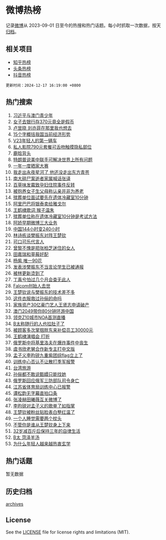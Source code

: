 # 微博热榜

记录[微博](https://www.weibo.com)从 2023-09-01 日至今的热搜和热门话题。每小时抓取一次数据，按天[归档](archives)。

## 相关项目

- [知乎热榜](https://github.com/hotarchive/zhihu)
- [头条热榜](https://github.com/hotarchive/toutiao)
- [抖音热榜](https://github.com/hotarchive/douyin)


`更新时间：2024-12-17 16:19:00 +0800`

## 热门搜索

1. [习近平与澳门青少年](https://m.weibo.cn/search?containerid=100103type%3D1%26t%3D10%26q%3D%23%E4%B9%A0%E8%BF%91%E5%B9%B3%E4%B8%8E%E6%BE%B3%E9%97%A8%E9%9D%92%E5%B0%91%E5%B9%B4%23&stream_entry_id=51&isnewpage=1&extparam=seat%3D1%26filter_type%3Drealtimehot%26stream_entry_id%3D51%26c_type%3D51%26pos%3D0%26cate%3D10103%26dgr%3D0%26q%3D%2523%25E4%25B9%25A0%25E8%25BF%2591%25E5%25B9%25B3%25E4%25B8%258E%25E6%25BE%25B3%25E9%2597%25A8%25E9%259D%2592%25E5%25B0%2591%25E5%25B9%25B4%2523%26display_time%3D1734423539%26pre_seqid%3D1734423539511019059689)
1. [女子去银行存370元竟全是假币](https://m.weibo.cn/search?containerid=100103type%3D1%26t%3D10%26q%3D%23%E5%A5%B3%E5%AD%90%E5%8E%BB%E9%93%B6%E8%A1%8C%E5%AD%98370%E5%85%83%E7%AB%9F%E5%85%A8%E6%98%AF%E5%81%87%E5%B8%81%23&stream_entry_id=31&isnewpage=1&extparam=seat%3D1%26stream_entry_id%3D31%26lcate%3D5001%26realpos%3D1%26pos%3D0%26filter_type%3Drealtimehot%26c_type%3D31%26band_rank%3D1%26flag%3D1%26cate%3D5001%26q%3D%2523%25E5%25A5%25B3%25E5%25AD%2590%25E5%258E%25BB%25E9%2593%25B6%25E8%25A1%258C%25E5%25AD%2598370%25E5%2585%2583%25E7%25AB%259F%25E5%2585%25A8%25E6%2598%25AF%25E5%2581%2587%25E5%25B8%2581%2523%26dgr%3D0%26display_time%3D1734423539%26pre_seqid%3D1734423539511019059689)
1. [卢昱晓 刘亦菲在那里我也想去](https://m.weibo.cn/search?containerid=100103type%3D1%26t%3D10%26q%3D%E5%8D%A2%E6%98%B1%E6%99%93+%E5%88%98%E4%BA%A6%E8%8F%B2%E5%9C%A8%E9%82%A3%E9%87%8C%E6%88%91%E4%B9%9F%E6%83%B3%E5%8E%BB&stream_entry_id=31&isnewpage=1&extparam=seat%3D1%26stream_entry_id%3D31%26lcate%3D5001%26realpos%3D2%26pos%3D1%26filter_type%3Drealtimehot%26c_type%3D31%26band_rank%3D2%26flag%3D2%26cate%3D5001%26q%3D%25E5%258D%25A2%25E6%2598%25B1%25E6%2599%2593%2520%25E5%2588%2598%25E4%25BA%25A6%25E8%258F%25B2%25E5%259C%25A8%25E9%2582%25A3%25E9%2587%258C%25E6%2588%2591%25E4%25B9%259F%25E6%2583%25B3%25E5%258E%25BB%26dgr%3D0%26display_time%3D1734423539%26pre_seqid%3D1734423539511019059689)
1. [15个字概括我国当前经济形势](https://m.weibo.cn/search?containerid=100103type%3D1%26t%3D10%26q%3D%2315%E4%B8%AA%E5%AD%97%E6%A6%82%E6%8B%AC%E6%88%91%E5%9B%BD%E5%BD%93%E5%89%8D%E7%BB%8F%E6%B5%8E%E5%BD%A2%E5%8A%BF%23&stream_entry_id=31&isnewpage=1&extparam=seat%3D1%26stream_entry_id%3D31%26lcate%3D5001%26realpos%3D3%26pos%3D2%26filter_type%3Drealtimehot%26c_type%3D31%26band_rank%3D3%26flag%3D0%26cate%3D5001%26q%3D%252315%25E4%25B8%25AA%25E5%25AD%2597%25E6%25A6%2582%25E6%258B%25AC%25E6%2588%2591%25E5%259B%25BD%25E5%25BD%2593%25E5%2589%258D%25E7%25BB%258F%25E6%25B5%258E%25E5%25BD%25A2%25E5%258A%25BF%2523%26dgr%3D0%26display_time%3D1734423539%26pre_seqid%3D1734423539511019059689)
1. [V23年轻人的第一辆车](https://m.weibo.cn/search?containerid=100103type%3D1%26t%3D10%26q%3D%23V23%E5%B9%B4%E8%BD%BB%E4%BA%BA%E7%9A%84%E7%AC%AC%E4%B8%80%E8%BE%86%E8%BD%A6%23&stream_entry_id=31&isnewpage=1&extparam=seat%3D1%26stream_entry_id%3D31%26lcate%3D5001%26c_type%3D31%26pos%3D3%26dgr%3D0%26topic_ad%3D1%26adid%3D268564%26band_rank%3D4%26q%3D%2523V23%25E5%25B9%25B4%25E8%25BD%25BB%25E4%25BA%25BA%25E7%259A%2584%25E7%25AC%25AC%25E4%25B8%2580%25E8%25BE%2586%25E8%25BD%25A6%2523%26cate%3D5001%26filter_type%3Drealtimehot%26is_ad_pos%3D1%26display_time%3D1734423539%26pre_seqid%3D1734423539511019059689)
1. [私人影院790元套餐可舌吻触摸隐私部位](https://m.weibo.cn/search?containerid=100103type%3D1%26t%3D10%26q%3D%23%E7%A7%81%E4%BA%BA%E5%BD%B1%E9%99%A2790%E5%85%83%E5%A5%97%E9%A4%90%E5%8F%AF%E8%88%8C%E5%90%BB%E8%A7%A6%E6%91%B8%E9%9A%90%E7%A7%81%E9%83%A8%E4%BD%8D%23&stream_entry_id=31&isnewpage=1&extparam=seat%3D1%26stream_entry_id%3D31%26lcate%3D5001%26realpos%3D4%26pos%3D4%26filter_type%3Drealtimehot%26c_type%3D31%26band_rank%3D4%26flag%3D1%26cate%3D5001%26q%3D%2523%25E7%25A7%2581%25E4%25BA%25BA%25E5%25BD%25B1%25E9%2599%25A2790%25E5%2585%2583%25E5%25A5%2597%25E9%25A4%2590%25E5%258F%25AF%25E8%2588%258C%25E5%2590%25BB%25E8%25A7%25A6%25E6%2591%25B8%25E9%259A%2590%25E7%25A7%2581%25E9%2583%25A8%25E4%25BD%258D%2523%26dgr%3D0%26display_time%3D1734423539%26pre_seqid%3D1734423539511019059689)
1. [鹿晗背头](https://m.weibo.cn/search?containerid=100103type%3D1%26t%3D10%26q%3D%E9%B9%BF%E6%99%97%E8%83%8C%E5%A4%B4&stream_entry_id=31&isnewpage=1&extparam=seat%3D1%26stream_entry_id%3D31%26lcate%3D5001%26realpos%3D5%26pos%3D5%26filter_type%3Drealtimehot%26c_type%3D31%26band_rank%3D5%26flag%3D2%26cate%3D5001%26q%3D%25E9%25B9%25BF%25E6%2599%2597%25E8%2583%258C%25E5%25A4%25B4%26dgr%3D0%26display_time%3D1734423539%26pre_seqid%3D1734423539511019059689)
1. [特朗普说美中联手可解决世界上所有问题](https://m.weibo.cn/search?containerid=100103type%3D1%26t%3D10%26q%3D%23%E7%89%B9%E6%9C%97%E6%99%AE%E8%AF%B4%E7%BE%8E%E4%B8%AD%E8%81%94%E6%89%8B%E5%8F%AF%E8%A7%A3%E5%86%B3%E4%B8%96%E7%95%8C%E4%B8%8A%E6%89%80%E6%9C%89%E9%97%AE%E9%A2%98%23&stream_entry_id=31&isnewpage=1&extparam=seat%3D1%26stream_entry_id%3D31%26lcate%3D5001%26realpos%3D6%26pos%3D6%26filter_type%3Drealtimehot%26c_type%3D31%26band_rank%3D6%26flag%3D0%26cate%3D5001%26q%3D%2523%25E7%2589%25B9%25E6%259C%2597%25E6%2599%25AE%25E8%25AF%25B4%25E7%25BE%258E%25E4%25B8%25AD%25E8%2581%2594%25E6%2589%258B%25E5%258F%25AF%25E8%25A7%25A3%25E5%2586%25B3%25E4%25B8%2596%25E7%2595%258C%25E4%25B8%258A%25E6%2589%2580%25E6%259C%2589%25E9%2597%25AE%25E9%25A2%2598%2523%26dgr%3D0%26display_time%3D1734423539%26pre_seqid%3D1734423539511019059689)
1. [一年一度晒家大赛](https://m.weibo.cn/search?containerid=100103type%3D1%26t%3D10%26q%3D%23%E4%B8%80%E5%B9%B4%E4%B8%80%E5%BA%A6%E6%99%92%E5%AE%B6%E5%A4%A7%E8%B5%9B%23&stream_entry_id=31&isnewpage=1&extparam=seat%3D1%26stream_entry_id%3D31%26lcate%3D5001%26pos%3D7%26filter_type%3Drealtimehot%26adid%3D268659%26c_type%3D31%26band_rank%3D7%26q%3D%2523%25E4%25B8%2580%25E5%25B9%25B4%25E4%25B8%2580%25E5%25BA%25A6%25E6%2599%2592%25E5%25AE%25B6%25E5%25A4%25A7%25E8%25B5%259B%2523%26cate%3D5001%26dgr%3D0%26is_ad_pos%3D1%26display_time%3D1734423539%26pre_seqid%3D1734423539511019059689)
1. [我走出永夜星河了 他还没走出东方青苍](https://m.weibo.cn/search?containerid=100103type%3D1%26t%3D10%26q%3D%E6%88%91%E8%B5%B0%E5%87%BA%E6%B0%B8%E5%A4%9C%E6%98%9F%E6%B2%B3%E4%BA%86+%E4%BB%96%E8%BF%98%E6%B2%A1%E8%B5%B0%E5%87%BA%E4%B8%9C%E6%96%B9%E9%9D%92%E8%8B%8D&stream_entry_id=31&isnewpage=1&extparam=seat%3D1%26stream_entry_id%3D31%26lcate%3D5001%26realpos%3D7%26pos%3D8%26filter_type%3Drealtimehot%26c_type%3D31%26band_rank%3D7%26flag%3D2%26cate%3D5001%26q%3D%25E6%2588%2591%25E8%25B5%25B0%25E5%2587%25BA%25E6%25B0%25B8%25E5%25A4%259C%25E6%2598%259F%25E6%25B2%25B3%25E4%25BA%2586%2520%25E4%25BB%2596%25E8%25BF%2598%25E6%25B2%25A1%25E8%25B5%25B0%25E5%2587%25BA%25E4%25B8%259C%25E6%2596%25B9%25E9%259D%2592%25E8%258B%258D%26dgr%3D0%26display_time%3D1734423539%26pre_seqid%3D1734423539511019059689)
1. [南大碎尸案逝者家属喊话张译](https://m.weibo.cn/search?containerid=100103type%3D1%26t%3D10%26q%3D%23%E5%8D%97%E5%A4%A7%E7%A2%8E%E5%B0%B8%E6%A1%88%E9%80%9D%E8%80%85%E5%AE%B6%E5%B1%9E%E5%96%8A%E8%AF%9D%E5%BC%A0%E8%AF%91%23&stream_entry_id=31&isnewpage=1&extparam=seat%3D1%26stream_entry_id%3D31%26lcate%3D5001%26realpos%3D8%26pos%3D9%26filter_type%3Drealtimehot%26c_type%3D31%26band_rank%3D8%26flag%3D1%26cate%3D5001%26q%3D%2523%25E5%258D%2597%25E5%25A4%25A7%25E7%25A2%258E%25E5%25B0%25B8%25E6%25A1%2588%25E9%2580%259D%25E8%2580%2585%25E5%25AE%25B6%25E5%25B1%259E%25E5%2596%258A%25E8%25AF%259D%25E5%25BC%25A0%25E8%25AF%2591%2523%26dgr%3D0%26display_time%3D1734423539%26pre_seqid%3D1734423539511019059689)
1. [百草味发霉致孕妇住院事件反转](https://m.weibo.cn/search?containerid=100103type%3D1%26t%3D10%26q%3D%23%E7%99%BE%E8%8D%89%E5%91%B3%E5%8F%91%E9%9C%89%E8%87%B4%E5%AD%95%E5%A6%87%E4%BD%8F%E9%99%A2%E4%BA%8B%E4%BB%B6%E5%8F%8D%E8%BD%AC%23&stream_entry_id=31&isnewpage=1&extparam=seat%3D1%26stream_entry_id%3D31%26lcate%3D5001%26realpos%3D9%26pos%3D10%26filter_type%3Drealtimehot%26c_type%3D31%26band_rank%3D9%26flag%3D2%26cate%3D5001%26q%3D%2523%25E7%2599%25BE%25E8%258D%2589%25E5%2591%25B3%25E5%258F%2591%25E9%259C%2589%25E8%2587%25B4%25E5%25AD%2595%25E5%25A6%2587%25E4%25BD%258F%25E9%2599%25A2%25E4%25BA%258B%25E4%25BB%25B6%25E5%258F%258D%25E8%25BD%25AC%2523%26dgr%3D0%26display_time%3D1734423539%26pre_seqid%3D1734423539511019059689)
1. [被抱养女子生父母称认亲并非为养老](https://m.weibo.cn/search?containerid=100103type%3D1%26t%3D10%26q%3D%23%E8%A2%AB%E6%8A%B1%E5%85%BB%E5%A5%B3%E5%AD%90%E7%94%9F%E7%88%B6%E6%AF%8D%E7%A7%B0%E8%AE%A4%E4%BA%B2%E5%B9%B6%E9%9D%9E%E4%B8%BA%E5%85%BB%E8%80%81%23&stream_entry_id=31&isnewpage=1&extparam=seat%3D1%26stream_entry_id%3D31%26lcate%3D5001%26realpos%3D10%26pos%3D11%26filter_type%3Drealtimehot%26c_type%3D31%26band_rank%3D10%26flag%3D1%26cate%3D5001%26q%3D%2523%25E8%25A2%25AB%25E6%258A%25B1%25E5%2585%25BB%25E5%25A5%25B3%25E5%25AD%2590%25E7%2594%259F%25E7%2588%25B6%25E6%25AF%258D%25E7%25A7%25B0%25E8%25AE%25A4%25E4%25BA%25B2%25E5%25B9%25B6%25E9%259D%259E%25E4%25B8%25BA%25E5%2585%25BB%25E8%2580%2581%2523%26dgr%3D0%26display_time%3D1734423539%26pre_seqid%3D1734423539511019059689)
1. [殡葬单位面试要先在遗体冷藏室10分钟](https://m.weibo.cn/search?containerid=100103type%3D1%26t%3D10%26q%3D%23%E6%AE%A1%E8%91%AC%E5%8D%95%E4%BD%8D%E9%9D%A2%E8%AF%95%E8%A6%81%E5%85%88%E5%9C%A8%E9%81%97%E4%BD%93%E5%86%B7%E8%97%8F%E5%AE%A410%E5%88%86%E9%92%9F%23&stream_entry_id=31&isnewpage=1&extparam=seat%3D1%26stream_entry_id%3D31%26lcate%3D5001%26realpos%3D11%26pos%3D12%26filter_type%3Drealtimehot%26c_type%3D31%26band_rank%3D11%26flag%3D2%26cate%3D5001%26q%3D%2523%25E6%25AE%25A1%25E8%2591%25AC%25E5%258D%2595%25E4%25BD%258D%25E9%259D%25A2%25E8%25AF%2595%25E8%25A6%2581%25E5%2585%2588%25E5%259C%25A8%25E9%2581%2597%25E4%25BD%2593%25E5%2586%25B7%25E8%2597%258F%25E5%25AE%25A410%25E5%2588%2586%25E9%2592%259F%2523%26dgr%3D0%26display_time%3D1734423539%26pre_seqid%3D1734423539511019059689)
1. [阿里巴巴将银泰卖给雅戈尔](https://m.weibo.cn/search?containerid=100103type%3D1%26t%3D10%26q%3D%23%E9%98%BF%E9%87%8C%E5%B7%B4%E5%B7%B4%E5%B0%86%E9%93%B6%E6%B3%B0%E5%8D%96%E7%BB%99%E9%9B%85%E6%88%88%E5%B0%94%23&stream_entry_id=31&isnewpage=1&extparam=seat%3D1%26stream_entry_id%3D31%26lcate%3D5001%26realpos%3D12%26pos%3D13%26filter_type%3Drealtimehot%26c_type%3D31%26band_rank%3D12%26flag%3D0%26cate%3D5001%26q%3D%2523%25E9%2598%25BF%25E9%2587%258C%25E5%25B7%25B4%25E5%25B7%25B4%25E5%25B0%2586%25E9%2593%25B6%25E6%25B3%25B0%25E5%258D%2596%25E7%25BB%2599%25E9%259B%2585%25E6%2588%2588%25E5%25B0%2594%2523%26dgr%3D0%26display_time%3D1734423539%26pre_seqid%3D1734423539511019059689)
1. [王鹤棣歌词 猴子温朱](https://m.weibo.cn/search?containerid=100103type%3D1%26t%3D10%26q%3D%E7%8E%8B%E9%B9%A4%E6%A3%A3%E6%AD%8C%E8%AF%8D+%E7%8C%B4%E5%AD%90%E6%B8%A9%E6%9C%B1&stream_entry_id=31&isnewpage=1&extparam=seat%3D1%26stream_entry_id%3D31%26lcate%3D5001%26realpos%3D13%26pos%3D14%26filter_type%3Drealtimehot%26c_type%3D31%26band_rank%3D13%26flag%3D0%26cate%3D5001%26q%3D%25E7%258E%258B%25E9%25B9%25A4%25E6%25A3%25A3%25E6%25AD%258C%25E8%25AF%258D%2520%25E7%258C%25B4%25E5%25AD%2590%25E6%25B8%25A9%25E6%259C%25B1%26dgr%3D0%26display_time%3D1734423539%26pre_seqid%3D1734423539511019059689)
1. [殡葬单位称在遗体冷藏室10分钟是考试方法](https://m.weibo.cn/search?containerid=100103type%3D1%26t%3D10%26q%3D%23%E6%AE%A1%E8%91%AC%E5%8D%95%E4%BD%8D%E7%A7%B0%E5%9C%A8%E9%81%97%E4%BD%93%E5%86%B7%E8%97%8F%E5%AE%A410%E5%88%86%E9%92%9F%E6%98%AF%E8%80%83%E8%AF%95%E6%96%B9%E6%B3%95%23&stream_entry_id=31&isnewpage=1&extparam=seat%3D1%26stream_entry_id%3D31%26lcate%3D5001%26realpos%3D14%26pos%3D15%26filter_type%3Drealtimehot%26c_type%3D31%26band_rank%3D14%26flag%3D0%26cate%3D5001%26q%3D%2523%25E6%25AE%25A1%25E8%2591%25AC%25E5%258D%2595%25E4%25BD%258D%25E7%25A7%25B0%25E5%259C%25A8%25E9%2581%2597%25E4%25BD%2593%25E5%2586%25B7%25E8%2597%258F%25E5%25AE%25A410%25E5%2588%2586%25E9%2592%259F%25E6%2598%25AF%25E8%2580%2583%25E8%25AF%2595%25E6%2596%25B9%25E6%25B3%2595%2523%26dgr%3D0%26display_time%3D1734423539%26pre_seqid%3D1734423539511019059689)
1. [阿娇早期微博三大业务](https://m.weibo.cn/search?containerid=100103type%3D1%26t%3D10%26q%3D%E9%98%BF%E5%A8%87%E6%97%A9%E6%9C%9F%E5%BE%AE%E5%8D%9A%E4%B8%89%E5%A4%A7%E4%B8%9A%E5%8A%A1&stream_entry_id=31&isnewpage=1&extparam=seat%3D1%26stream_entry_id%3D31%26lcate%3D5001%26realpos%3D15%26pos%3D16%26filter_type%3Drealtimehot%26c_type%3D31%26band_rank%3D15%26flag%3D1%26cate%3D5001%26q%3D%25E9%2598%25BF%25E5%25A8%2587%25E6%2597%25A9%25E6%259C%259F%25E5%25BE%25AE%25E5%258D%259A%25E4%25B8%2589%25E5%25A4%25A7%25E4%25B8%259A%25E5%258A%25A1%26dgr%3D0%26display_time%3D1734423539%26pre_seqid%3D1734423539511019059689)
1. [中国144小时变240小时](https://m.weibo.cn/search?containerid=100103type%3D1%26t%3D10%26q%3D%23%E4%B8%AD%E5%9B%BD144%E5%B0%8F%E6%97%B6%E5%8F%98240%E5%B0%8F%E6%97%B6%23&stream_entry_id=31&isnewpage=1&extparam=seat%3D1%26stream_entry_id%3D31%26lcate%3D5001%26realpos%3D16%26pos%3D17%26filter_type%3Drealtimehot%26c_type%3D31%26band_rank%3D16%26flag%3D0%26cate%3D5001%26q%3D%2523%25E4%25B8%25AD%25E5%259B%25BD144%25E5%25B0%258F%25E6%2597%25B6%25E5%258F%2598240%25E5%25B0%258F%25E6%2597%25B6%2523%26dgr%3D0%26display_time%3D1734423539%26pre_seqid%3D1734423539511019059689)
1. [林诗栋谈樊振东对阵王楚钦](https://m.weibo.cn/search?containerid=100103type%3D1%26t%3D10%26q%3D%23%E6%9E%97%E8%AF%97%E6%A0%8B%E8%B0%88%E6%A8%8A%E6%8C%AF%E4%B8%9C%E5%AF%B9%E9%98%B5%E7%8E%8B%E6%A5%9A%E9%92%A6%23&stream_entry_id=31&isnewpage=1&extparam=seat%3D1%26stream_entry_id%3D31%26lcate%3D5001%26realpos%3D17%26pos%3D18%26filter_type%3Drealtimehot%26c_type%3D31%26band_rank%3D17%26flag%3D1%26cate%3D5001%26q%3D%2523%25E6%259E%2597%25E8%25AF%2597%25E6%25A0%258B%25E8%25B0%2588%25E6%25A8%258A%25E6%258C%25AF%25E4%25B8%259C%25E5%25AF%25B9%25E9%2598%25B5%25E7%258E%258B%25E6%25A5%259A%25E9%2592%25A6%2523%26dgr%3D0%26display_time%3D1734423539%26pre_seqid%3D1734423539511019059689)
1. [可口可乐代言人](https://m.weibo.cn/search?containerid=100103type%3D1%26t%3D10%26q%3D%E5%8F%AF%E5%8F%A3%E5%8F%AF%E4%B9%90%E4%BB%A3%E8%A8%80%E4%BA%BA&stream_entry_id=31&isnewpage=1&extparam=seat%3D1%26stream_entry_id%3D31%26lcate%3D5001%26realpos%3D18%26pos%3D19%26filter_type%3Drealtimehot%26c_type%3D31%26band_rank%3D18%26flag%3D1%26cate%3D5001%26q%3D%25E5%258F%25AF%25E5%258F%25A3%25E5%258F%25AF%25E4%25B9%2590%25E4%25BB%25A3%25E8%25A8%2580%25E4%25BA%25BA%26dgr%3D0%26display_time%3D1734423539%26pre_seqid%3D1734423539511019059689)
1. [曾黎不愧是把张柏芝迷住的女人](https://m.weibo.cn/search?containerid=100103type%3D1%26t%3D10%26q%3D%E6%9B%BE%E9%BB%8E%E4%B8%8D%E6%84%A7%E6%98%AF%E6%8A%8A%E5%BC%A0%E6%9F%8F%E8%8A%9D%E8%BF%B7%E4%BD%8F%E7%9A%84%E5%A5%B3%E4%BA%BA&stream_entry_id=31&isnewpage=1&extparam=seat%3D1%26stream_entry_id%3D31%26lcate%3D5001%26realpos%3D19%26pos%3D20%26filter_type%3Drealtimehot%26c_type%3D31%26band_rank%3D19%26flag%3D1%26cate%3D5001%26q%3D%25E6%259B%25BE%25E9%25BB%258E%25E4%25B8%258D%25E6%2584%25A7%25E6%2598%25AF%25E6%258A%258A%25E5%25BC%25A0%25E6%259F%258F%25E8%258A%259D%25E8%25BF%25B7%25E4%25BD%258F%25E7%259A%2584%25E5%25A5%25B3%25E4%25BA%25BA%26dgr%3D0%26display_time%3D1734423539%26pre_seqid%3D1734423539511019059689)
1. [田嘉瑞和草莓好配](https://m.weibo.cn/search?containerid=100103type%3D1%26t%3D10%26q%3D%23%E7%94%B0%E5%98%89%E7%91%9E%E5%92%8C%E8%8D%89%E8%8E%93%E5%A5%BD%E9%85%8D%23&stream_entry_id=31&isnewpage=1&extparam=seat%3D1%26stream_entry_id%3D31%26lcate%3D5001%26realpos%3D20%26pos%3D21%26dgr%3D0%26q%3D%2523%25E7%2594%25B0%25E5%2598%2589%25E7%2591%259E%25E5%2592%258C%25E8%258D%2589%25E8%258E%2593%25E5%25A5%25BD%25E9%2585%258D%2523%26c_type%3D31%26band_rank%3D20%26adid%3D267924%26cate%3D5001%26filter_type%3Drealtimehot%26flag%3D0%26display_time%3D1734423539%26pre_seqid%3D1734423539511019059689)
1. [杨紫 唯一90花](https://m.weibo.cn/search?containerid=100103type%3D1%26t%3D10%26q%3D%E6%9D%A8%E7%B4%AB+%E5%94%AF%E4%B8%8090%E8%8A%B1&stream_entry_id=31&isnewpage=1&extparam=seat%3D1%26stream_entry_id%3D31%26lcate%3D5001%26realpos%3D21%26pos%3D22%26filter_type%3Drealtimehot%26c_type%3D31%26band_rank%3D21%26flag%3D0%26cate%3D5001%26q%3D%25E6%259D%25A8%25E7%25B4%25AB%2520%25E5%2594%25AF%25E4%25B8%258090%25E8%258A%25B1%26dgr%3D0%26display_time%3D1734423539%26pre_seqid%3D1734423539511019059689)
1. [发表涉樊振东不当言论学生已被通报](https://m.weibo.cn/search?containerid=100103type%3D1%26t%3D10%26q%3D%23%E5%8F%91%E8%A1%A8%E6%B6%89%E6%A8%8A%E6%8C%AF%E4%B8%9C%E4%B8%8D%E5%BD%93%E8%A8%80%E8%AE%BA%E5%AD%A6%E7%94%9F%E5%B7%B2%E8%A2%AB%E9%80%9A%E6%8A%A5%23&stream_entry_id=31&isnewpage=1&extparam=seat%3D1%26stream_entry_id%3D31%26lcate%3D5001%26realpos%3D22%26pos%3D23%26filter_type%3Drealtimehot%26c_type%3D31%26band_rank%3D22%26flag%3D0%26cate%3D5001%26q%3D%2523%25E5%258F%2591%25E8%25A1%25A8%25E6%25B6%2589%25E6%25A8%258A%25E6%258C%25AF%25E4%25B8%259C%25E4%25B8%258D%25E5%25BD%2593%25E8%25A8%2580%25E8%25AE%25BA%25E5%25AD%25A6%25E7%2594%259F%25E5%25B7%25B2%25E8%25A2%25AB%25E9%2580%259A%25E6%258A%25A5%2523%26dgr%3D0%26display_time%3D1734423539%26pre_seqid%3D1734423539511019059689)
1. [被林更新烫到了](https://m.weibo.cn/search?containerid=100103type%3D1%26t%3D10%26q%3D%E8%A2%AB%E6%9E%97%E6%9B%B4%E6%96%B0%E7%83%AB%E5%88%B0%E4%BA%86&stream_entry_id=31&isnewpage=1&extparam=seat%3D1%26stream_entry_id%3D31%26lcate%3D5001%26realpos%3D23%26pos%3D24%26filter_type%3Drealtimehot%26c_type%3D31%26band_rank%3D23%26flag%3D1%26cate%3D5001%26q%3D%25E8%25A2%25AB%25E6%259E%2597%25E6%259B%25B4%25E6%2596%25B0%25E7%2583%25AB%25E5%2588%25B0%25E4%25BA%2586%26dgr%3D0%26display_time%3D1734423539%26pre_seqid%3D1734423539511019059689)
1. [丁禹兮怕过几个月会查无此人](https://m.weibo.cn/search?containerid=100103type%3D1%26t%3D10%26q%3D%23%E4%B8%81%E7%A6%B9%E5%85%AE%E6%80%95%E8%BF%87%E5%87%A0%E4%B8%AA%E6%9C%88%E4%BC%9A%E6%9F%A5%E6%97%A0%E6%AD%A4%E4%BA%BA%23&stream_entry_id=31&isnewpage=1&extparam=seat%3D1%26stream_entry_id%3D31%26lcate%3D5001%26realpos%3D24%26pos%3D25%26filter_type%3Drealtimehot%26c_type%3D31%26band_rank%3D24%26flag%3D1%26cate%3D5001%26q%3D%2523%25E4%25B8%2581%25E7%25A6%25B9%25E5%2585%25AE%25E6%2580%2595%25E8%25BF%2587%25E5%2587%25A0%25E4%25B8%25AA%25E6%259C%2588%25E4%25BC%259A%25E6%259F%25A5%25E6%2597%25A0%25E6%25AD%25A4%25E4%25BA%25BA%2523%26dgr%3D0%26display_time%3D1734423539%26pre_seqid%3D1734423539511019059689)
1. [Falcom创始人去世](https://m.weibo.cn/search?containerid=100103type%3D1%26t%3D10%26q%3D%23Falcom%E5%88%9B%E5%A7%8B%E4%BA%BA%E5%8E%BB%E4%B8%96%23&stream_entry_id=31&isnewpage=1&extparam=seat%3D1%26stream_entry_id%3D31%26lcate%3D5001%26realpos%3D25%26pos%3D26%26filter_type%3Drealtimehot%26c_type%3D31%26band_rank%3D25%26flag%3D1%26cate%3D5001%26q%3D%2523Falcom%25E5%2588%259B%25E5%25A7%258B%25E4%25BA%25BA%25E5%258E%25BB%25E4%25B8%2596%2523%26dgr%3D0%26display_time%3D1734423539%26pre_seqid%3D1734423539511019059689)
1. [王楚钦说与樊振东的技术差不多](https://m.weibo.cn/search?containerid=100103type%3D1%26t%3D10%26q%3D%23%E7%8E%8B%E6%A5%9A%E9%92%A6%E8%AF%B4%E4%B8%8E%E6%A8%8A%E6%8C%AF%E4%B8%9C%E7%9A%84%E6%8A%80%E6%9C%AF%E5%B7%AE%E4%B8%8D%E5%A4%9A%23&stream_entry_id=31&isnewpage=1&extparam=seat%3D1%26stream_entry_id%3D31%26lcate%3D5001%26realpos%3D26%26pos%3D27%26filter_type%3Drealtimehot%26c_type%3D31%26band_rank%3D26%26flag%3D1%26cate%3D5001%26q%3D%2523%25E7%258E%258B%25E6%25A5%259A%25E9%2592%25A6%25E8%25AF%25B4%25E4%25B8%258E%25E6%25A8%258A%25E6%258C%25AF%25E4%25B8%259C%25E7%259A%2584%25E6%258A%2580%25E6%259C%25AF%25E5%25B7%25AE%25E4%25B8%258D%25E5%25A4%259A%2523%26dgr%3D0%26display_time%3D1734423539%26pre_seqid%3D1734423539511019059689)
1. [这件衣服救过孙俪的命吗](https://m.weibo.cn/search?containerid=100103type%3D1%26t%3D10%26q%3D%E8%BF%99%E4%BB%B6%E8%A1%A3%E6%9C%8D%E6%95%91%E8%BF%87%E5%AD%99%E4%BF%AA%E7%9A%84%E5%91%BD%E5%90%97&stream_entry_id=31&isnewpage=1&extparam=seat%3D1%26stream_entry_id%3D31%26lcate%3D5001%26realpos%3D27%26pos%3D28%26filter_type%3Drealtimehot%26c_type%3D31%26band_rank%3D27%26flag%3D0%26cate%3D5001%26q%3D%25E8%25BF%2599%25E4%25BB%25B6%25E8%25A1%25A3%25E6%259C%258D%25E6%2595%2591%25E8%25BF%2587%25E5%25AD%2599%25E4%25BF%25AA%25E7%259A%2584%25E5%2591%25BD%25E5%2590%2597%26dgr%3D0%26display_time%3D1734423539%26pre_seqid%3D1734423539511019059689)
1. [家族资产30亿豪门艺人王贤志申请破产](https://m.weibo.cn/search?containerid=100103type%3D1%26t%3D10%26q%3D%23%E5%AE%B6%E6%97%8F%E8%B5%84%E4%BA%A730%E4%BA%BF%E8%B1%AA%E9%97%A8%E8%89%BA%E4%BA%BA%E7%8E%8B%E8%B4%A4%E5%BF%97%E7%94%B3%E8%AF%B7%E7%A0%B4%E4%BA%A7%23&stream_entry_id=31&isnewpage=1&extparam=seat%3D1%26stream_entry_id%3D31%26lcate%3D5001%26realpos%3D28%26pos%3D29%26filter_type%3Drealtimehot%26c_type%3D31%26band_rank%3D28%26flag%3D1%26cate%3D5001%26q%3D%2523%25E5%25AE%25B6%25E6%2597%258F%25E8%25B5%2584%25E4%25BA%25A730%25E4%25BA%25BF%25E8%25B1%25AA%25E9%2597%25A8%25E8%2589%25BA%25E4%25BA%25BA%25E7%258E%258B%25E8%25B4%25A4%25E5%25BF%2597%25E7%2594%25B3%25E8%25AF%25B7%25E7%25A0%25B4%25E4%25BA%25A7%2523%26dgr%3D0%26display_time%3D1734423539%26pre_seqid%3D1734423539511019059689)
1. [澳门2049带你80分钟环游中国](https://m.weibo.cn/search?containerid=100103type%3D1%26t%3D10%26q%3D%23%E6%BE%B3%E9%97%A82049%E5%B8%A6%E4%BD%A080%E5%88%86%E9%92%9F%E7%8E%AF%E6%B8%B8%E4%B8%AD%E5%9B%BD%23&stream_entry_id=31&isnewpage=1&extparam=seat%3D1%26stream_entry_id%3D31%26lcate%3D5001%26realpos%3D29%26pos%3D30%26dgr%3D0%26q%3D%2523%25E6%25BE%25B3%25E9%2597%25A82049%25E5%25B8%25A6%25E4%25BD%25A080%25E5%2588%2586%25E9%2592%259F%25E7%258E%25AF%25E6%25B8%25B8%25E4%25B8%25AD%25E5%259B%25BD%2523%26c_type%3D31%26band_rank%3D29%26adid%3D268054%26cate%3D5001%26filter_type%3Drealtimehot%26flag%3D0%26display_time%3D1734423539%26pre_seqid%3D1734423539511019059689)
1. [领克Z10城市NOA首测直播](https://m.weibo.cn/search?containerid=100103type%3D1%26t%3D10%26q%3D%23%E9%A2%86%E5%85%8BZ10%E5%9F%8E%E5%B8%82NOA%E9%A6%96%E6%B5%8B%E7%9B%B4%E6%92%AD%23&stream_entry_id=31&isnewpage=1&extparam=seat%3D1%26stream_entry_id%3D31%26lcate%3D5001%26realpos%3D30%26pos%3D31%26dgr%3D0%26q%3D%2523%25E9%25A2%2586%25E5%2585%258BZ10%25E5%259F%258E%25E5%25B8%2582NOA%25E9%25A6%2596%25E6%25B5%258B%25E7%259B%25B4%25E6%2592%25AD%2523%26c_type%3D31%26band_rank%3D30%26adid%3D268554%26cate%3D5001%26filter_type%3Drealtimehot%26flag%3D0%26display_time%3D1734423539%26pre_seqid%3D1734423539511019059689)
1. [B太称随行的人也拉肚子了](https://m.weibo.cn/search?containerid=100103type%3D1%26t%3D10%26q%3D%23B%E5%A4%AA%E7%A7%B0%E9%9A%8F%E8%A1%8C%E7%9A%84%E4%BA%BA%E4%B9%9F%E6%8B%89%E8%82%9A%E5%AD%90%E4%BA%86%23&stream_entry_id=31&isnewpage=1&extparam=seat%3D1%26stream_entry_id%3D31%26lcate%3D5001%26realpos%3D31%26pos%3D32%26filter_type%3Drealtimehot%26c_type%3D31%26band_rank%3D31%26flag%3D0%26cate%3D5001%26q%3D%2523B%25E5%25A4%25AA%25E7%25A7%25B0%25E9%259A%258F%25E8%25A1%258C%25E7%259A%2584%25E4%25BA%25BA%25E4%25B9%259F%25E6%258B%2589%25E8%2582%259A%25E5%25AD%2590%25E4%25BA%2586%2523%26dgr%3D0%26display_time%3D1734423539%26pre_seqid%3D1734423539511019059689)
1. [被顾客多次掌掴胖东来补偿员工30000元](https://m.weibo.cn/search?containerid=100103type%3D1%26t%3D10%26q%3D%23%E8%A2%AB%E9%A1%BE%E5%AE%A2%E5%A4%9A%E6%AC%A1%E6%8E%8C%E6%8E%B4%E8%83%96%E4%B8%9C%E6%9D%A5%E8%A1%A5%E5%81%BF%E5%91%98%E5%B7%A530000%E5%85%83%23&stream_entry_id=31&isnewpage=1&extparam=seat%3D1%26stream_entry_id%3D31%26lcate%3D5001%26realpos%3D32%26pos%3D33%26filter_type%3Drealtimehot%26c_type%3D31%26band_rank%3D32%26flag%3D0%26cate%3D5001%26q%3D%2523%25E8%25A2%25AB%25E9%25A1%25BE%25E5%25AE%25A2%25E5%25A4%259A%25E6%25AC%25A1%25E6%258E%258C%25E6%258E%25B4%25E8%2583%2596%25E4%25B8%259C%25E6%259D%25A5%25E8%25A1%25A5%25E5%2581%25BF%25E5%2591%2598%25E5%25B7%25A530000%25E5%2585%2583%2523%26dgr%3D0%26display_time%3D1734423539%26pre_seqid%3D1734423539511019059689)
1. [王鹤棣演唱会 打折](https://m.weibo.cn/search?containerid=100103type%3D1%26t%3D10%26q%3D%E7%8E%8B%E9%B9%A4%E6%A3%A3%E6%BC%94%E5%94%B1%E4%BC%9A+%E6%89%93%E6%8A%98&stream_entry_id=31&isnewpage=1&extparam=seat%3D1%26stream_entry_id%3D31%26lcate%3D5001%26realpos%3D33%26pos%3D34%26filter_type%3Drealtimehot%26c_type%3D31%26band_rank%3D33%26flag%3D0%26cate%3D5001%26q%3D%25E7%258E%258B%25E9%25B9%25A4%25E6%25A3%25A3%25E6%25BC%2594%25E5%2594%25B1%25E4%25BC%259A%2520%25E6%2589%2593%25E6%258A%2598%26dgr%3D0%26display_time%3D1734423539%26pre_seqid%3D1734423539511019059689)
1. [俄罗斯中将基里洛夫在爆炸事件中丧生](https://m.weibo.cn/search?containerid=100103type%3D1%26t%3D10%26q%3D%23%E4%BF%84%E7%BD%97%E6%96%AF%E4%B8%AD%E5%B0%86%E5%9F%BA%E9%87%8C%E6%B4%9B%E5%A4%AB%E5%9C%A8%E7%88%86%E7%82%B8%E4%BA%8B%E4%BB%B6%E4%B8%AD%E4%B8%A7%E7%94%9F%23&stream_entry_id=31&isnewpage=1&extparam=seat%3D1%26stream_entry_id%3D31%26lcate%3D5001%26realpos%3D34%26pos%3D35%26filter_type%3Drealtimehot%26c_type%3D31%26band_rank%3D34%26flag%3D1%26cate%3D5001%26q%3D%2523%25E4%25BF%2584%25E7%25BD%2597%25E6%2596%25AF%25E4%25B8%25AD%25E5%25B0%2586%25E5%259F%25BA%25E9%2587%258C%25E6%25B4%259B%25E5%25A4%25AB%25E5%259C%25A8%25E7%2588%2586%25E7%2582%25B8%25E4%25BA%258B%25E4%25BB%25B6%25E4%25B8%25AD%25E4%25B8%25A7%25E7%2594%259F%2523%26dgr%3D0%26display_time%3D1734423539%26pre_seqid%3D1734423539511019059689)
1. [虞书欣老舅合作新专主打中文版](https://m.weibo.cn/search?containerid=100103type%3D1%26t%3D10%26q%3D%23%E8%99%9E%E4%B9%A6%E6%AC%A3%E8%80%81%E8%88%85%E5%90%88%E4%BD%9C%E6%96%B0%E4%B8%93%E4%B8%BB%E6%89%93%E4%B8%AD%E6%96%87%E7%89%88%23&stream_entry_id=31&isnewpage=1&extparam=seat%3D1%26stream_entry_id%3D31%26lcate%3D5001%26realpos%3D35%26pos%3D36%26filter_type%3Drealtimehot%26c_type%3D31%26band_rank%3D35%26flag%3D1%26cate%3D5001%26q%3D%2523%25E8%2599%259E%25E4%25B9%25A6%25E6%25AC%25A3%25E8%2580%2581%25E8%2588%2585%25E5%2590%2588%25E4%25BD%259C%25E6%2596%25B0%25E4%25B8%2593%25E4%25B8%25BB%25E6%2589%2593%25E4%25B8%25AD%25E6%2596%2587%25E7%2589%2588%2523%26dgr%3D0%26display_time%3D1734423539%26pre_seqid%3D1734423539511019059689)
1. [孟子义李昀锐九重紫团综flag立上了](https://m.weibo.cn/search?containerid=100103type%3D1%26t%3D10%26q%3D%23%E5%AD%9F%E5%AD%90%E4%B9%89%E6%9D%8E%E6%98%80%E9%94%90%E4%B9%9D%E9%87%8D%E7%B4%AB%E5%9B%A2%E7%BB%BCflag%E7%AB%8B%E4%B8%8A%E4%BA%86%23&stream_entry_id=31&isnewpage=1&extparam=seat%3D1%26stream_entry_id%3D31%26lcate%3D5001%26realpos%3D36%26pos%3D37%26filter_type%3Drealtimehot%26c_type%3D31%26band_rank%3D36%26flag%3D0%26cate%3D5001%26q%3D%2523%25E5%25AD%259F%25E5%25AD%2590%25E4%25B9%2589%25E6%259D%258E%25E6%2598%2580%25E9%2594%2590%25E4%25B9%259D%25E9%2587%258D%25E7%25B4%25AB%25E5%259B%25A2%25E7%25BB%25BCflag%25E7%25AB%258B%25E4%25B8%258A%25E4%25BA%2586%2523%26dgr%3D0%26display_time%3D1734423539%26pre_seqid%3D1734423539511019059689)
1. [训练中心否认不让散打季军报警](https://m.weibo.cn/search?containerid=100103type%3D1%26t%3D10%26q%3D%23%E8%AE%AD%E7%BB%83%E4%B8%AD%E5%BF%83%E5%90%A6%E8%AE%A4%E4%B8%8D%E8%AE%A9%E6%95%A3%E6%89%93%E5%AD%A3%E5%86%9B%E6%8A%A5%E8%AD%A6%23&stream_entry_id=31&isnewpage=1&extparam=seat%3D1%26stream_entry_id%3D31%26lcate%3D5001%26realpos%3D37%26pos%3D38%26filter_type%3Drealtimehot%26c_type%3D31%26band_rank%3D37%26flag%3D1%26cate%3D5001%26q%3D%2523%25E8%25AE%25AD%25E7%25BB%2583%25E4%25B8%25AD%25E5%25BF%2583%25E5%2590%25A6%25E8%25AE%25A4%25E4%25B8%258D%25E8%25AE%25A9%25E6%2595%25A3%25E6%2589%2593%25E5%25AD%25A3%25E5%2586%259B%25E6%258A%25A5%25E8%25AD%25A6%2523%26dgr%3D0%26display_time%3D1734423539%26pre_seqid%3D1734423539511019059689)
1. [台湾旅游](https://m.weibo.cn/search?containerid=100103type%3D1%26t%3D10%26q%3D%E5%8F%B0%E6%B9%BE%E6%97%85%E6%B8%B8&stream_entry_id=31&isnewpage=1&extparam=seat%3D1%26stream_entry_id%3D31%26lcate%3D5001%26realpos%3D38%26pos%3D39%26filter_type%3Drealtimehot%26c_type%3D31%26band_rank%3D38%26flag%3D1%26cate%3D5001%26q%3D%25E5%258F%25B0%25E6%25B9%25BE%25E6%2597%2585%25E6%25B8%25B8%26dgr%3D0%26display_time%3D1734423539%26pre_seqid%3D1734423539511019059689)
1. [孙俪都不敢说甄嬛只能找她](https://m.weibo.cn/search?containerid=100103type%3D1%26t%3D10%26q%3D%E5%AD%99%E4%BF%AA%E9%83%BD%E4%B8%8D%E6%95%A2%E8%AF%B4%E7%94%84%E5%AC%9B%E5%8F%AA%E8%83%BD%E6%89%BE%E5%A5%B9&stream_entry_id=31&isnewpage=1&extparam=seat%3D1%26stream_entry_id%3D31%26lcate%3D5001%26realpos%3D39%26pos%3D40%26filter_type%3Drealtimehot%26c_type%3D31%26band_rank%3D39%26flag%3D0%26cate%3D5001%26q%3D%25E5%25AD%2599%25E4%25BF%25AA%25E9%2583%25BD%25E4%25B8%258D%25E6%2595%25A2%25E8%25AF%25B4%25E7%2594%2584%25E5%25AC%259B%25E5%258F%25AA%25E8%2583%25BD%25E6%2589%25BE%25E5%25A5%25B9%26dgr%3D0%26display_time%3D1734423539%26pre_seqid%3D1734423539511019059689)
1. [俄罗斯回应俄军三防部队司令身亡](https://m.weibo.cn/search?containerid=100103type%3D1%26t%3D10%26q%3D%23%E4%BF%84%E7%BD%97%E6%96%AF%E5%9B%9E%E5%BA%94%E4%BF%84%E5%86%9B%E4%B8%89%E9%98%B2%E9%83%A8%E9%98%9F%E5%8F%B8%E4%BB%A4%E8%BA%AB%E4%BA%A1%23&stream_entry_id=31&isnewpage=1&extparam=seat%3D1%26stream_entry_id%3D31%26lcate%3D5001%26realpos%3D40%26pos%3D41%26filter_type%3Drealtimehot%26c_type%3D31%26band_rank%3D40%26flag%3D1%26cate%3D5001%26q%3D%2523%25E4%25BF%2584%25E7%25BD%2597%25E6%2596%25AF%25E5%259B%259E%25E5%25BA%2594%25E4%25BF%2584%25E5%2586%259B%25E4%25B8%2589%25E9%2598%25B2%25E9%2583%25A8%25E9%2598%259F%25E5%258F%25B8%25E4%25BB%25A4%25E8%25BA%25AB%25E4%25BA%25A1%2523%26dgr%3D0%26display_time%3D1734423539%26pre_seqid%3D1734423539511019059689)
1. [江苏省体育局训练中心已报警](https://m.weibo.cn/search?containerid=100103type%3D1%26t%3D10%26q%3D%23%E6%B1%9F%E8%8B%8F%E7%9C%81%E4%BD%93%E8%82%B2%E5%B1%80%E8%AE%AD%E7%BB%83%E4%B8%AD%E5%BF%83%E5%B7%B2%E6%8A%A5%E8%AD%A6%23&stream_entry_id=31&isnewpage=1&extparam=seat%3D1%26stream_entry_id%3D31%26lcate%3D5001%26realpos%3D41%26pos%3D42%26filter_type%3Drealtimehot%26c_type%3D31%26band_rank%3D41%26flag%3D1%26cate%3D5001%26q%3D%2523%25E6%25B1%259F%25E8%258B%258F%25E7%259C%2581%25E4%25BD%2593%25E8%2582%25B2%25E5%25B1%2580%25E8%25AE%25AD%25E7%25BB%2583%25E4%25B8%25AD%25E5%25BF%2583%25E5%25B7%25B2%25E6%258A%25A5%25E8%25AD%25A6%2523%26dgr%3D0%26display_time%3D1734423539%26pre_seqid%3D1734423539511019059689)
1. [谭松韵无字幕直拍口条](https://m.weibo.cn/search?containerid=100103type%3D1%26t%3D10%26q%3D%E8%B0%AD%E6%9D%BE%E9%9F%B5%E6%97%A0%E5%AD%97%E5%B9%95%E7%9B%B4%E6%8B%8D%E5%8F%A3%E6%9D%A1&stream_entry_id=31&isnewpage=1&extparam=seat%3D1%26stream_entry_id%3D31%26lcate%3D5001%26realpos%3D42%26pos%3D43%26filter_type%3Drealtimehot%26c_type%3D31%26band_rank%3D42%26flag%3D1%26cate%3D5001%26q%3D%25E8%25B0%25AD%25E6%259D%25BE%25E9%259F%25B5%25E6%2597%25A0%25E5%25AD%2597%25E5%25B9%2595%25E7%259B%25B4%25E6%258B%258D%25E5%258F%25A3%25E6%259D%25A1%26dgr%3D0%26display_time%3D1734423539%26pre_seqid%3D1734423539511019059689)
1. [张凌赫田曦薇互关微博了](https://m.weibo.cn/search?containerid=100103type%3D1%26t%3D10%26q%3D%23%E5%BC%A0%E5%87%8C%E8%B5%AB%E7%94%B0%E6%9B%A6%E8%96%87%E4%BA%92%E5%85%B3%E5%BE%AE%E5%8D%9A%E4%BA%86%23&stream_entry_id=31&isnewpage=1&extparam=seat%3D1%26stream_entry_id%3D31%26lcate%3D5001%26realpos%3D43%26pos%3D44%26filter_type%3Drealtimehot%26c_type%3D31%26band_rank%3D43%26flag%3D1%26cate%3D5001%26q%3D%2523%25E5%25BC%25A0%25E5%2587%258C%25E8%25B5%25AB%25E7%2594%25B0%25E6%259B%25A6%25E8%2596%2587%25E4%25BA%2592%25E5%2585%25B3%25E5%25BE%25AE%25E5%258D%259A%25E4%25BA%2586%2523%26dgr%3D0%26display_time%3D1734423539%26pre_seqid%3D1734423539511019059689)
1. [李昀锐对孟子义的歌单了如指掌](https://m.weibo.cn/search?containerid=100103type%3D1%26t%3D10%26q%3D%E6%9D%8E%E6%98%80%E9%94%90%E5%AF%B9%E5%AD%9F%E5%AD%90%E4%B9%89%E7%9A%84%E6%AD%8C%E5%8D%95%E4%BA%86%E5%A6%82%E6%8C%87%E6%8E%8C&stream_entry_id=31&isnewpage=1&extparam=seat%3D1%26stream_entry_id%3D31%26lcate%3D5001%26realpos%3D44%26pos%3D45%26filter_type%3Drealtimehot%26c_type%3D31%26band_rank%3D44%26flag%3D1%26cate%3D5001%26q%3D%25E6%259D%258E%25E6%2598%2580%25E9%2594%2590%25E5%25AF%25B9%25E5%25AD%259F%25E5%25AD%2590%25E4%25B9%2589%25E7%259A%2584%25E6%25AD%258C%25E5%258D%2595%25E4%25BA%2586%25E5%25A6%2582%25E6%258C%2587%25E6%258E%258C%26dgr%3D0%26display_time%3D1734423539%26pre_seqid%3D1734423539511019059689)
1. [王楚钦被粉丝贴脸表白整红温了](https://m.weibo.cn/search?containerid=100103type%3D1%26t%3D10%26q%3D%23%E7%8E%8B%E6%A5%9A%E9%92%A6%E8%A2%AB%E7%B2%89%E4%B8%9D%E8%B4%B4%E8%84%B8%E8%A1%A8%E7%99%BD%E6%95%B4%E7%BA%A2%E6%B8%A9%E4%BA%86%23&stream_entry_id=31&isnewpage=1&extparam=seat%3D1%26stream_entry_id%3D31%26lcate%3D5001%26realpos%3D45%26pos%3D46%26filter_type%3Drealtimehot%26c_type%3D31%26band_rank%3D45%26flag%3D1%26cate%3D5001%26q%3D%2523%25E7%258E%258B%25E6%25A5%259A%25E9%2592%25A6%25E8%25A2%25AB%25E7%25B2%2589%25E4%25B8%259D%25E8%25B4%25B4%25E8%2584%25B8%25E8%25A1%25A8%25E7%2599%25BD%25E6%2595%25B4%25E7%25BA%25A2%25E6%25B8%25A9%25E4%25BA%2586%2523%26dgr%3D0%26display_time%3D1734423539%26pre_seqid%3D1734423539511019059689)
1. [一个人睡觉需要两个枕头](https://m.weibo.cn/search?containerid=100103type%3D1%26t%3D10%26q%3D%23%E4%B8%80%E4%B8%AA%E4%BA%BA%E7%9D%A1%E8%A7%89%E9%9C%80%E8%A6%81%E4%B8%A4%E4%B8%AA%E6%9E%95%E5%A4%B4%23&stream_entry_id=31&isnewpage=1&extparam=seat%3D1%26stream_entry_id%3D31%26lcate%3D5001%26realpos%3D46%26pos%3D47%26filter_type%3Drealtimehot%26c_type%3D31%26band_rank%3D46%26flag%3D1%26cate%3D5001%26q%3D%2523%25E4%25B8%2580%25E4%25B8%25AA%25E4%25BA%25BA%25E7%259D%25A1%25E8%25A7%2589%25E9%259C%2580%25E8%25A6%2581%25E4%25B8%25A4%25E4%25B8%25AA%25E6%259E%2595%25E5%25A4%25B4%2523%26dgr%3D0%26display_time%3D1734423539%26pre_seqid%3D1734423539511019059689)
1. [不管你是谁从王楚钦身上下来](https://m.weibo.cn/search?containerid=100103type%3D1%26t%3D10%26q%3D%23%E4%B8%8D%E7%AE%A1%E4%BD%A0%E6%98%AF%E8%B0%81%E4%BB%8E%E7%8E%8B%E6%A5%9A%E9%92%A6%E8%BA%AB%E4%B8%8A%E4%B8%8B%E6%9D%A5%23&stream_entry_id=31&isnewpage=1&extparam=seat%3D1%26stream_entry_id%3D31%26lcate%3D5001%26realpos%3D47%26pos%3D48%26filter_type%3Drealtimehot%26c_type%3D31%26band_rank%3D47%26flag%3D1%26cate%3D5001%26q%3D%2523%25E4%25B8%258D%25E7%25AE%25A1%25E4%25BD%25A0%25E6%2598%25AF%25E8%25B0%2581%25E4%25BB%258E%25E7%258E%258B%25E6%25A5%259A%25E9%2592%25A6%25E8%25BA%25AB%25E4%25B8%258A%25E4%25B8%258B%25E6%259D%25A5%2523%26dgr%3D0%26display_time%3D1734423539%26pre_seqid%3D1734423539511019059689)
1. [32岁减百斤后保持三年的自律生活](https://m.weibo.cn/search?containerid=100103type%3D1%26t%3D10%26q%3D32%E5%B2%81%E5%87%8F%E7%99%BE%E6%96%A4%E5%90%8E%E4%BF%9D%E6%8C%81%E4%B8%89%E5%B9%B4%E7%9A%84%E8%87%AA%E5%BE%8B%E7%94%9F%E6%B4%BB&stream_entry_id=31&isnewpage=1&extparam=seat%3D1%26stream_entry_id%3D31%26lcate%3D5001%26realpos%3D48%26pos%3D49%26filter_type%3Drealtimehot%26c_type%3D31%26band_rank%3D48%26flag%3D0%26cate%3D5001%26q%3D32%25E5%25B2%2581%25E5%2587%258F%25E7%2599%25BE%25E6%2596%25A4%25E5%2590%258E%25E4%25BF%259D%25E6%258C%2581%25E4%25B8%2589%25E5%25B9%25B4%25E7%259A%2584%25E8%2587%25AA%25E5%25BE%258B%25E7%2594%259F%25E6%25B4%25BB%26dgr%3D0%26display_time%3D1734423539%26pre_seqid%3D1734423539511019059689)
1. [B太 菏泽羊汤](https://m.weibo.cn/search?containerid=100103type%3D1%26t%3D10%26q%3DB%E5%A4%AA+%E8%8F%8F%E6%B3%BD%E7%BE%8A%E6%B1%A4&stream_entry_id=31&isnewpage=1&extparam=seat%3D1%26stream_entry_id%3D31%26lcate%3D5001%26realpos%3D49%26pos%3D50%26filter_type%3Drealtimehot%26c_type%3D31%26band_rank%3D49%26flag%3D1%26cate%3D5001%26q%3DB%25E5%25A4%25AA%2520%25E8%258F%258F%25E6%25B3%25BD%25E7%25BE%258A%25E6%25B1%25A4%26dgr%3D0%26display_time%3D1734423539%26pre_seqid%3D1734423539511019059689)
1. [为什么年轻人越来越热衷玄学](https://m.weibo.cn/search?containerid=100103type%3D1%26t%3D10%26q%3D%23%E4%B8%BA%E4%BB%80%E4%B9%88%E5%B9%B4%E8%BD%BB%E4%BA%BA%E8%B6%8A%E6%9D%A5%E8%B6%8A%E7%83%AD%E8%A1%B7%E7%8E%84%E5%AD%A6%23&stream_entry_id=31&isnewpage=1&extparam=seat%3D1%26stream_entry_id%3D31%26lcate%3D5001%26realpos%3D50%26pos%3D51%26filter_type%3Drealtimehot%26c_type%3D31%26band_rank%3D50%26flag%3D1%26cate%3D5001%26q%3D%2523%25E4%25B8%25BA%25E4%25BB%2580%25E4%25B9%2588%25E5%25B9%25B4%25E8%25BD%25BB%25E4%25BA%25BA%25E8%25B6%258A%25E6%259D%25A5%25E8%25B6%258A%25E7%2583%25AD%25E8%25A1%25B7%25E7%258E%2584%25E5%25AD%25A6%2523%26dgr%3D0%26display_time%3D1734423539%26pre_seqid%3D1734423539511019059689)

## 热门话题

暂无数据

## 历史归档

[archives](archives)

## License

See the [LICENSE](LICENSE) file for license rights and limitations (MIT).
